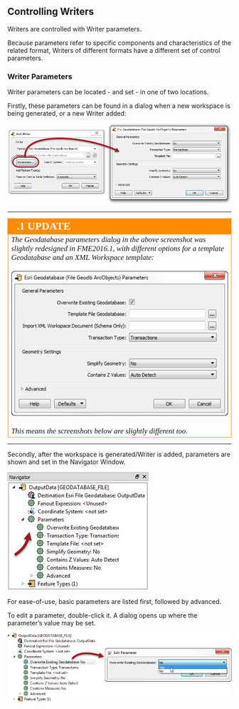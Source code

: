 ## Controlling Writers ##
Writers are controlled with Writer parameters.

Because parameters refer to specific components and characteristics of the related format, Writers of different formats have a different set of control parameters.


### Writer Parameters ###
Writer parameters can be located - and set - in one of two locations.

Firstly, these parameters can be found in a dialog when a new workspace is being generated, or a new Writer added:

![](./Images/Img4.43.WriterParametersAddWriter.png)

---

<!--Updated Section--> 

<table style="border-spacing: 0px">
<tr>
<td style="vertical-align:middle;background-color:darkorange;border: 2px solid darkorange">
<i class="fa fa-bolt fa-lg fa-pull-left fa-fw" style="color:white;padding-right: 12px;vertical-align:text-top"></i>
<span style="color:white;font-size:x-large;font-weight: bold;font-family:serif">.1 UPDATE</span>
</td>
</tr>

<tr>
<td style="border: 1px solid darkorange">
<span style="font-family:serif; font-style:italic; font-size:larger">
The Geodatabase parameters dialog in the above screenshot was slightly redesigned in FME2016.1, with different options for a template Geodatabase and an XML Workspace template:
<br><br><img src="./Images/Img4.43a.WriterParametersNew.png">
<br><br>This means the screenshots below are slightly different too.
</span>
</td>
</tr>
</table>

---

Secondly, after the workspace is generated/Writer is added, parameters are shown and set in the Navigator Window.

![](./Images/Img4.44.WriterParametersNavigator.png)

For ease-of-use, basic parameters are listed first, followed by advanced. 

To edit a parameter, double-click it. A dialog opens up where the parameter’s value may be set.

![](./Images/Img4.45.SetWriterParameter.png)

